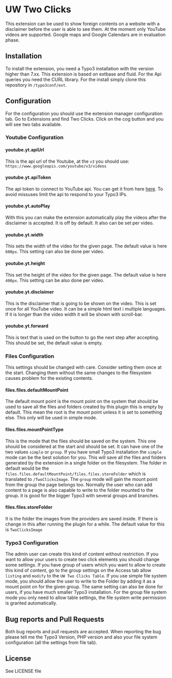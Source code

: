 # UW Two Clicks
This extension can be used to show foreign contents on a website with a disclaimer before the user is able to see them. At the moment only
YouTube videos are supported. Google maps and Google Calendars are in evaluation phase.

## Installation
To install the extension, you need a Typo3 installation with the version higher than 7.xx. This extension is based
on extbase and fluid. For the Api queries you need the CURL library. 
For the install simply clone this repository in `/typo3conf/ext`.

## Configuration
For the configuration you should use the extension manager configuration tab. Go to Extensions and find Two Clicks. Click on the cog
button and you will see two tabs available. 

### Youtube Configuration

#### youtube.yt.apiUrl
This is the api url of the Youtube, at the `v3` you should use:
`https://www.googleapis.com/youtube/v3/videos`

#### youtube.yt.apiToken
The api token to connect to YouTube api. You can get it from here [here](https://developers.google.com/youtube/v3/). To avoid
missuses limit the api to respond to your Typo3 IPs.

#### youtube.yt.autoPlay
With this you can make the extension automatically play the videos after the disclaimer is accepted. It is off by default. It also
can be set per video.

#### youtube.yt.width
This sets the width of the video for the given page. The default value is here `600px`. This setting can also be done per video.

#### youtube.yt.height
This set the height of the video for the given page. The default value is here `400px`. This setting can be also done per video.

#### youtube.yt.disclaimer
This is the disclaimer that is going to be shown on the video. This is set once for all YouTube video. It can be a simple html text i multiple languages. If it is longer than the video width it will be shown with scroll-bar.

#### youtube.yt.forward
This is text that is used on the button to go the next step after accepting. This should be set, the default value is empty.

### Files Configuration
This settings should be changed with care. Consider setting them once at the start. Changing them without the same changes to the
filesystem causes problem for the existing contents.

#### files.files.defaultMountPoint
The default mount point is the mount point on the system that should be used to save all the files and folders created by this plugin
this is empty by default. This mean the root is the mount point unless it is set to something else. This only will be used in simple mode.

#### files.files.mountPointType
This is the mode that the files should be saved on the system. This one should be considered at the start and should be set. It can have one of the two values `simple` or `group`. If you have small Typo3 installation the `simple` mode can be the best solution for you. This will save all the files and folders generated by the extension in a single folder on the filesystem. The folder in default would be the `files.files.defaultMountPoint/files.files.storeFolder` which is translated to `/TwoClicksImage`.
The `group` mode will gain the mount point from the group the page belongs too. Normally the user who can add content to a page is also capable to write to the folder mounted to the group. it is good for the bigger Typo3 with several groups and branches.

#### files.files.storeFolder
It is the folder the images from the providers are saved inside. If there is change in this after running the plugin for a while. The default value for this is `TwoClicksImage`

### Typo3 Configuration
The admin user can create this kind of content without restriction. If you want to allow your users to create two click elements you should change some settings. If you have group of users which you want to allow to create this kind of content, go to the group settings on the Access tab allow `listing` and `modify` to the `UW Two Clicks Table`. If you use simple file system mode, you should allow the user to write to the Folder by adding it as a mount point on for the given group. The same setting can also be done for users, if you have much smaller Typo3 installation. For the group file system mode you only need to allow table settings, the file system write permission is granted automatically.

## Bug reports and Pull Requests
Both bug reports and pull requests are accepted. When reporting the bug please tell me the Typo3 Version, PHP version and also your file
system configuration (all the settings from file tab). 

## License
See LICENSE file